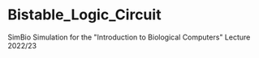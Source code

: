 # Bistable_Logic_Circuit
SimBio Simulation for the "Introduction to Biological Computers" Lecture 2022/23
